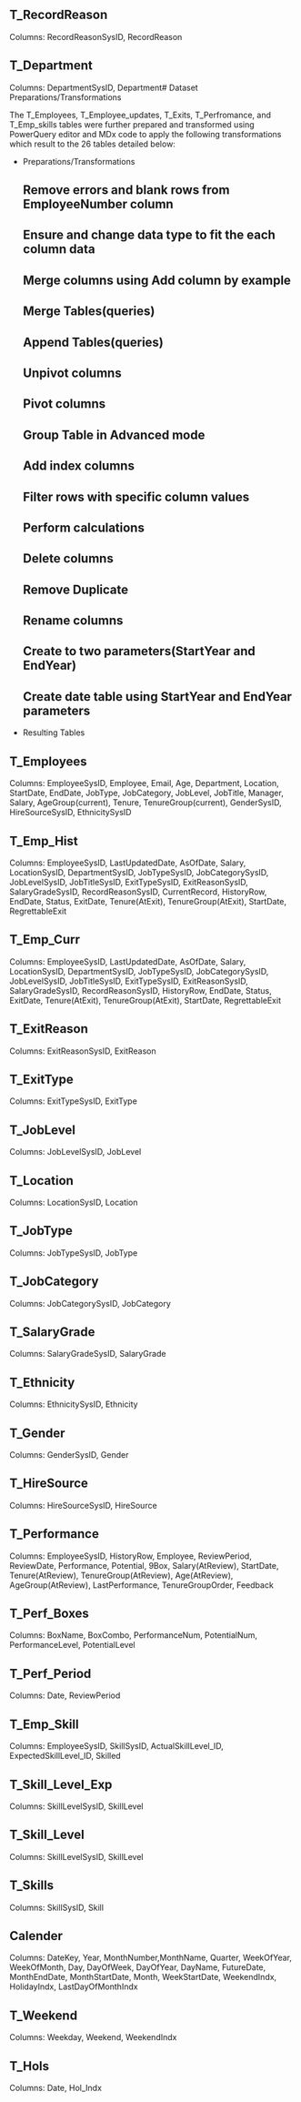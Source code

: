 
## T_RecordReason
Columns: RecordReasonSysID, RecordReason

## T_Department
Columns: DepartmentSysID, Department# Dataset Preparations/Transformations

The T_Employees, T_Employee_updates, T_Exits, T_Perfromance, and T_Emp_skills tables were further prepared and transformed using PowerQuery editor and MDx code to apply the following transformations which result to the 26 tables detailed below:

- Preparations/Transformations
  
  ## Remove errors and blank rows from EmployeeNumber column
  ## Ensure and change data type to fit the each column data
  ## Merge columns using Add column by example
  ## Merge Tables(queries)
  ## Append Tables(queries)
  ## Unpivot columns
  ## Pivot columns
  ## Group Table in Advanced mode
  ## Add index columns
  ## Filter rows with specific column values
  ## Perform calculations
  ## Delete columns
  ## Remove Duplicate
  ## Rename columns
  ## Create to two parameters(StartYear and EndYear)
  ## Create date table using StartYear and EndYear parameters

- Resulting Tables  

## T_Employees
Columns: EmployeeSysID, Employee, Email, Age, Department, Location, StartDate, EndDate, JobType, JobCategory, JobLevel, JobTitle, Manager, Salary, AgeGroup(current), Tenure, TenureGroup(current), GenderSysID, HireSourceSysID, EthnicitySysID

## T_Emp_Hist
Columns: EmployeeSysID, LastUpdatedDate, AsOfDate, Salary, LocationSysID, DepartmentSysID, JobTypeSysID, JobCategorySysID, JobLevelSysID, JobTitleSysID, ExitTypeSysID, ExitReasonSysID, SalaryGradeSysID, RecordReasonSysID, CurrentRecord, HistoryRow, EndDate, Status, ExitDate, Tenure(AtExit), TenureGroup(AtExit), StartDate, RegrettableExit

## T_Emp_Curr
Columns: EmployeeSysID, LastUpdatedDate, AsOfDate, Salary, LocationSysID, DepartmentSysID, JobTypeSysID, JobCategorySysID, JobLevelSysID, JobTitleSysID, ExitTypeSysID, ExitReasonSysID, SalaryGradeSysID, RecordReasonSysID, HistoryRow, EndDate, Status, ExitDate, Tenure(AtExit), TenureGroup(AtExit), StartDate, RegrettableExit

## T_ExitReason
Columns: ExitReasonSysID, ExitReason

## T_ExitType
Columns: ExitTypeSysID, ExitType


## T_JobLevel 
Columns: JobLevelSysID, JobLevel

## T_Location
Columns: LocationSysID, Location

## T_JobType
Columns: JobTypeSysID, JobType

## T_JobCategory 
Columns: JobCategorySysID, JobCategory

## T_SalaryGrade
Columns: SalaryGradeSysID, SalaryGrade

## T_Ethnicity
Columns: EthnicitySysID, Ethnicity

## T_Gender
Columns: GenderSysID, Gender

## T_HireSource
Columns: HireSourceSysID, HireSource

## T_Performance
Columns: EmployeeSysID, HistoryRow, Employee, ReviewPeriod, ReviewDate, Performance, Potential, 9Box, Salary(AtReview), StartDate, Tenure(AtReview), TenureGroup(AtReview), Age(AtReview), AgeGroup(AtReview), LastPerformance, TenureGroupOrder, Feedback

## T_Perf_Boxes
Columns: BoxName, BoxCombo, PerformanceNum, PotentialNum, PerformanceLevel, PotentialLevel

## T_Perf_Period
Columns: Date, ReviewPeriod

## T_Emp_Skill
Columns: EmployeeSysID, SkillSysID, ActualSkillLevel_ID, ExpectedSkillLevel_ID, Skilled

## T_Skill_Level_Exp
Columns: SkillLevelSysID, SkillLevel

## T_Skill_Level
Columns: SkillLevelSysID, SkillLevel

## T_Skills
Columns: SkillSysID, Skill

## Calender
Columns: DateKey, Year, MonthNumber,MonthName, Quarter, WeekOfYear, WeekOfMonth, Day, DayOfWeek, DayOfYear, DayName, FutureDate, MonthEndDate, MonthStartDate, Month, WeekStartDate, WeekendIndx, HolidayIndx, LastDayOfMonthIndx 

## T_Weekend
Columns: Weekday, Weekend, WeekendIndx

## T_Hols
Columns: Date, Hol_Indx



